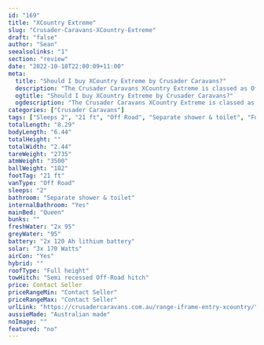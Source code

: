 ```yaml
---
id: "169"
title: "XCountry Extreme"
slug: "Crusader-Caravans-XCountry-Extreme"
draft: "false"
author: "Sean"
seealsolinks: "1"
section: "review"
date: "2022-10-10T22:00:09+11:00"
meta:
  title: "Should I buy XCountry Extreme by Crusader Caravans?"
  description: "The Crusader Caravans XCountry Extreme is classed as Off Road, and sleeps 2 people. It is Australian made and comes in at 21 ft. It generally has Separate shower & toilet."
  ogtitle: "Should I buy XCountry Extreme by Crusader Caravans?"
  ogdescription: "The Crusader Caravans XCountry Extreme is classed as Off Road, and sleeps 2 people. It is Australian made and comes in at 21 ft. It generally has Separate shower & toilet."
categories: ["Crusader Caravans"]
tags: ["Sleeps 2", "21 ft", "Off Road", "Separate shower & toilet", "Full height", "Price Unknown", "Australian made"]
totalLength: "8.29"
bodyLength: "6.44"
totalHeight: ""
totalWidth: "2.44"
tareWeight: "2735"
atmWeight: "3500"
ballWeight: "182"
footTag: "21 ft"
vanType: "Off Road"
sleeps: "2"
bathroom: "Separate shower & toilet"
internalBathroom: "Yes"
mainBed: "Queen"
bunks: ""
freshWater: "2x 95"
greyWater: "95"
battery: "2x 120 Ah lithium battery"
solar: "3x 170 Watts"
airCon: "Yes"
hybrid: ""
roofType: "Full height"
towHitch: "Semi recessed Off-Road hitch"
price: Contact Seller
priceRangeMin: "Contact Seller"
priceRangeMax: "Contact Seller"
urlLink: "https://crusadercaravans.com.au/range-iframe-entry-xcountry/"
aussieMade: "Australian made"
noImage: ""
featured: "no"
---
```

